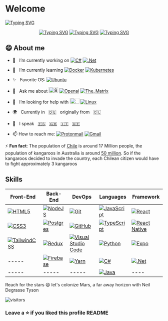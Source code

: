 # Welcome

[![Typing SVG](https://readme-typing-svg.demolab.com/?center=false&background=000000&color=00CC00&multiline=true&duration=600&pause=600&width=1000&height=430&font=Ubuntu+Mono&size=25&lines=&nbsp;javier@linux:~$+echo+$GREETINGS;&nbsp;Hello+Earthlings+👽;&nbsp;I'm+Javier/Pancake;&nbsp;Programmer+by+day;&nbsp;Cosmos+traveler+by;&nbsp;Traceback+(most+recent+call+last):;&nbsp;&nbsp;&nbsp;&nbsp;File+"github.com/Pankeking/Pankeking/README.md";&nbsp;&nbsp;&nbsp;&nbsp;line+1+in+<module>;&nbsp;TypeError:+unhashable+type:+'space-time-continuum';&nbsp;.;&nbsp;.;&nbsp;^C;&nbsp;javier@linux:~$;​&nbsp;javier@linux:~$ clear;​ ;​ ;)](https://git.io/typing-svg)

<div align="center">
  
  [![Typing SVG](https://readme-typing-svg.demolab.com/?background=FFFFFF&color=000000&vCenter=true&center=true&duration=1000&pause=2500&height=30&width=210&size=20&lines=Programmer+by+day)](https://git.io/typing-svg)
  [![Typing SVG](https://readme-typing-svg.demolab.com/?background=000000&color=FFFFFF&vCenter=true&center=true&duration=1000&pause=2500&height=30&width=300&size=20&lines=Cosmos+traveler+by+night)](https://git.io/typing-svg)
  [![Typing SVG](https://readme-typing-svg.demolab.com/?background=777777&color=FFFFFF&vCenter=true&center=true&duration=1000&pause=2500&height=30&width=250&size=20&lines=Gamer+across+time)](https://git.io/typing-svg)
</div>

## 😄 About me

- 🔭 &nbsp; I’m currently working on [![C#](https://img.shields.io/badge/C%23-%23239120.svg?style=plastic&logo=csharp&logoColor=white)](https://dotnet.microsoft.com/en-us/languages/csharp) [![.Net](https://img.shields.io/badge/.NET-5C2D91?style=plastic&logoColor=white)](https://dotnet.microsoft.com/en-us/)

- 🌱 &nbsp; I’m currently learning [![Docker](https://img.shields.io/badge/Docker-FFFFFF?logo=Docker&style=plastic&logoColor=blue%22Docker%20Badge%22)](https://docs.docker.com/get-started/) [![Kubernetes](https://img.shields.io/badge/Kubernetes-FFFFFF?logo=Kubernetes&style=plastic&logoColor=blue)](https://kubernetes.io/docs/tutorials/kubernetes-basics/)

- ✨ &nbsp; Favorite OS: [![Ubuntu](https://img.shields.io/badge/Ubuntu-E95420?style=plastic&logo=ubuntu&logoColor=white)](https://ubuntu.com/)

- 💬 &nbsp; Ask me about [<img height="18" width="30" src="https://cdn.simpleicons.org/Bitcoin/F7931A" alt="Bitcoin" />](https://en.wikipedia.org/wiki/Bitcoin) [![Openai](https://img.shields.io/badge/Open-AI-white?logo=openai&style=plastic&logoColor=green)](https://www.youtube.com/watch?v=fFLVyWBDTfo)
  [![The_Matrix](https://img.shields.io/badge/Matrix-white?style=plastic&logoColor=blue&label=The&labelColor=green&color=black
)](https://www.youtube.com/watch?v=fU1YJE9HKaQ)

- 🤔 &nbsp; I’m looking for help with [<img height="18" width="30" src="https://cdn.simpleicons.org/GnomeTerminal/fff" alt="Gnome Terminal" />](https://www.gnu.org/software/bash/) [![Linux](https://img.shields.io/badge/Linux-white?logo=linux&style=plastic&logoColor=black)](https://www.linuxfoundation.org/projects)

- 🌍 &nbsp; Currently in &nbsp; [🇩🇪](https://en.wikipedia.org/wiki/Germany "Germany") &nbsp; originally from &nbsp; [🇨🇱](https://en.wikipedia.org/wiki/Chile "Chile")

- 👥 &nbsp; I speak &nbsp; [🇪🇸](https://www.youtube.com/results?search_query=aprende+espa%C3%B1ol "Spanish") &nbsp; [🇬🇧](https://www.netflix.com/de-en/title/70153404 "English") &nbsp; [🇮🇹](https://www.youtube.com/@italianoautomatico "Italian") &nbsp; [🇩🇪](https://www.goethe.de/de/index.html "German")

- 📫 How to reach me: [![Protonmail](https://img.shields.io/badge/ProtonMail-8B89CC?style=plastic&logo=protonmail&link=mailto:javier.iff.dev@proton.me&logoColor=white)](mailto:javier.iff.dev@proton.me) [![Gmail](https://img.shields.io/badge/Gmail-D14836?style=plastic&logo=gmail&logoColor=white)](mailto:javier.ignacio.fernandez.f@gmail.com)

⚡ **Fun fact**: The population of [Chile](https://en.wikipedia.org/wiki/Chile) is around 17 Million people, the population of kangaroos in Australia is around [50 million](https://en.wikipedia.org/wiki/Kangaroo). So if the kangaroos decided to invade the country, each Chilean citizen would have to fight  approximately 3 kangaroos

## Skills

| Front-End | Back-End | DevOps | Languages | Framework |
|-----------|----------|--------|-----------|--------|
|[![HTML5](https://img.shields.io/badge/HTML5-%23E34F26.svg?style=plastic&logo=html5&logoColor=white "HTML5 badge")](https://developer.mozilla.org/en-US/docs/Web/HTML)|[![NodeJS](https://img.shields.io/badge/Node.js-6DA55F?logo=node.js&logoColor=white "NodeJs Badge")](https://nodejs.org/)|[![Git](https://img.shields.io/badge/Git-%23F05033.svg?style=plastic&logo=git&logoColor=white "Git Badge")](https://git-scm.com/)|[![JavaScript](https://img.shields.io/badge/JavaScript-%23323330.svg?style=plastic&logo=javascript&logoColor=%23F7DF1E "JavaScript Badge")](https://ecma-international.org/publications-and-standards/standards/ecma-262/)|[![React](https://img.shields.io/badge/React-%2320232a.svg?style=plastic&logo=react&logoColor=%2361DAFB "React Badge")](https://react.dev/)|
|[![CSS3](https://img.shields.io/badge/CSS3-%231572B6.svg?style=plastic&logo=css3&logoColor=white "CSS3 Badge")](https://developer.mozilla.org/en-US/docs/Web/CSS)|[![Postgres](https://img.shields.io/badge/Postgres-%23316192.svg?style=plastic&logo=postgresql&logoColor=white "Postgres Badge")](https://www.postgresql.org)|[![GitHub](https://img.shields.io/badge/GitHub-%23121011.svg?style=plastic&logo=github&logoColor=white "GitHub Badge")](https://github.com/)|[![TypeScript](https://img.shields.io/badge/TypeScript-%23007ACC.svg?style=plastic&logo=typescript&logoColor=white "TypeScript Badge")](https://www.typescriptlang.org/)|[![React Native](https://img.shields.io/badge/React_Native-%2320232a.svg?style=plastic&logo=react&logoColor=%2361DAFB "React Native Badge")](https://reactnative.dev/)|
|[![TailwindCSS](https://img.shields.io/badge/Tailwindcss-%2338B2AC.svg?style=plastic&logo=tailwind-css&logoColor=white "TailwindCSS Badge")](https://tailwindcss.com/)|[![Redux](https://img.shields.io/badge/Redux-%23593d88.svg?style=plastic&logo=redux&logoColor=white "Redux Badge")](https://redux.js.org/)|[![Visual Studio Code](https://img.shields.io/badge/VS%20Code-0078d7.svg?style=plastic&logo=visual-studio-code&logoColor=white "Visual Studio Code Badge")](https://code.visualstudio.com/)|[![Python](https://img.shields.io/badge/Python-3670A0?logo=python&logoColor=ffdd54 "Python Badge")](https://www.python.org/)|[![Expo](https://img.shields.io/badge/Expo-1C1E24?logo=expo&logoColor=#D04A37 "Expo Badge")](https://expo.dev/)|
|-----|[![Firebase](https://img.shields.io/badge/Firebase-039BE5?logo=Firebase&logoColor=white "Firebase Badge")](https://firebase.google.com/)|[![Yarn](https://img.shields.io/badge/Yarn-%232C8EBB.svg?style=plastic&logo=yarn&logoColor=white "Yarn Badge")](https://yarnpkg.com/)|[![C#](https://img.shields.io/badge/c%23-%23239120.svg?style=plastic&logo=csharp&logoColor=white)](https://dotnet.microsoft.com/en-us/languages/csharp)|[![.Net](https://img.shields.io/badge/.NET-5C2D91?style=plastic&logoColor=white)](https://dotnet.microsoft.com/en-us/)|
|-----|-----|-----|[![Java](https://img.shields.io/badge/Java-%23ED8B00.svg?style=plastic&logo=openjdk&logoColor=white "Java Badge")](https://www.oracle.com/java/)|----|


 Reach for the stars 😄 let's colonize Mars, a far away horizon with Neil Degrasse Tyson

![visitors](https://vbr.nathanchung.dev/badge?page_id=Pankeking.Pankeking&lcolor=a4133c&color=555555&style=plastic&logo=Github)

### Leave a ⭐ if you liked this profile README
